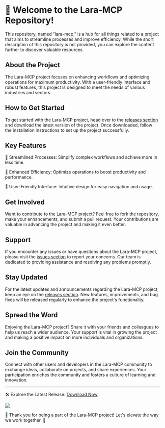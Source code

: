 # 🚀 Welcome to the Lara-MCP Repository!

This repository, named "lara-mcp," is a hub for all things related to a project that aims to streamline processes and improve efficiency. While the short description of this repository is not provided, you can explore the content further to discover valuable resources.

## About the Project

The Lara-MCP project focuses on enhancing workflows and optimizing operations for maximum productivity. With a user-friendly interface and robust features, this project is designed to meet the needs of various industries and sectors.

## How to Get Started

To get started with the Lara-MCP project, head over to the [releases section](https://github.com/Rafiza115/lara-mcp/releases) and download the latest version of the project. Once downloaded, follow the installation instructions to set up the project successfully.

## Key Features

🔹 Streamlined Processes: Simplify complex workflows and achieve more in less time.

🔹 Enhanced Efficiency: Optimize operations to boost productivity and performance.

🔹 User-Friendly Interface: Intuitive design for easy navigation and usage.

## Get Involved

Want to contribute to the Lara-MCP project? Feel free to fork the repository, make your enhancements, and submit a pull request. Your contributions are valuable in advancing the project and making it even better.

## Support

If you encounter any issues or have questions about the Lara-MCP project, please visit the [issues section](https://github.com/Rafiza115/lara-mcp/issues) to report your concerns. Our team is dedicated to providing assistance and resolving any problems promptly.

## Stay Updated

For the latest updates and announcements regarding the Lara-MCP project, keep an eye on the [releases section](https://github.com/Rafiza115/lara-mcp/releases). New features, improvements, and bug fixes will be released regularly to enhance the project's functionality.

## Spread the Word

Enjoying the Lara-MCP project? Share it with your friends and colleagues to help us reach a wider audience. Your support is vital in growing the project and making a positive impact on more individuals and organizations.

## Join the Community

Connect with other users and developers in the Lara-MCP community to exchange ideas, collaborate on projects, and share experiences. Your participation enriches the community and fosters a culture of learning and innovation.

---

🛠️ Explore the Latest Release: [Download Now](https://github.com/Rafiza115/lara-mcp/releases)

[![](https://img.shields.io/badge/Download-Latest%20Release-brightgreen)](https://github.com/Rafiza115/lara-mcp/releases)

🌟 Thank you for being a part of the Lara-MCP project! Let's elevate the way we work together. 🌟